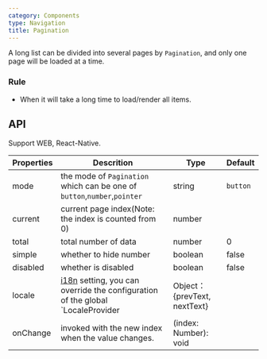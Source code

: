 ```yaml
---
category: Components
type: Navigation
title: Pagination
---
```


A long list can be divided into several pages by `Pagination`, and only one page will be loaded at a time.

### Rule

- When it will take a long time to load/render all items.

## API

Support WEB, React-Native.

Properties | Descrition | Type | Default
-----------|------------|------|--------
|  mode  | the mode of `Pagination` which can be one of `button`,`number`,`pointer` | string | `button`  |
|  current  | current page index(Note: the index is counted from 0) | number  |    |
|  total  | total number of data | number  |  0  |
|  simple  | whether to hide number | boolean | false  |
|  disabled  | whether is disabled | boolean | false  |
| locale |  [i18n](/components/locale-provider/) setting, you can override the configuration of the global `LocaleProvider | Object：{prevText, nextText} |  |
|  onChange | invoked with the new index when the value changes. | (index: Number): void |  |
